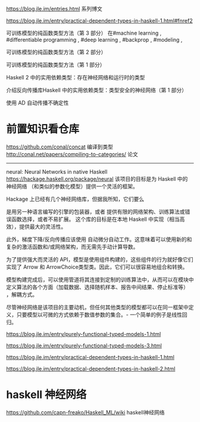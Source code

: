 






https://blog.jle.im/entries.html 系列博文


https://blog.jle.im/entry/practical-dependent-types-in-haskell-1.html#fnref2 







可训练模型的纯函数类型方法（第 3 部分）
在#machine learning , #differentiable programming , #deep learning , #backprop , #modeling , 

可训练模型的纯函数类型方法（第 2 部分）


可训练模型的纯函数类型方法（第 1 部分）


Haskell 2 中的实用依赖类型：存在神经网络和运行时的类型



介绍反向传播库Haskell 中的实用依赖类型：类型安全的神经网络（第 1 部分）

使用 AD 自动传播不确定性


# 前置知识看仓库







https://github.com/conal/concat 编译到类型  http://conal.net/papers/compiling-to-categories/ 论文



-------------------------------------------------------------------------

neural: Neural Networks in native Haskell https://hackage.haskell.org/package/neural 
该项目的目标是为 Haskell 中的 神经网络 （和类似的参数化模型）提供一个灵活的框架。

Hackage 上已经有几个神经网络库，但据我所知，它们要么

是用另一种语言编写的引擎的包装器，或者
提供有限的网络架构、训练算法或错误函数选择，或者不易扩展。
这个库的目标是在本地 Haskell 中实现（相当高效），提供最大的灵活性。

此外，梯度下降/反向传播应该使用 自动微分自动工作。这意味着可以使用新的和复杂的激活函数和/或网络架构，而无需先手动计算导数。

为了提供强大而灵活的 API，模型是使用组件构建的，这些组件的行为就好像它们实现了 Arrow 和 ArrowChoice类型类。因此，它们可以很容易地组合和转换。

模型构建完成后，可以使用管道将其连接到定制的训练算法中，从而可以在模块中定义算法的各个方面（加载数据、选择随机样本、报告中间结果、停止标准等） ，解耦方式。

尽管神经网络是该项目的主要动机，但任何其他类型的模型都可以在同一框架中定义，只要模型以可微的方式依赖于数值参数的集合。- 一个简单的例子是线性回归。

https://blog.jle.im/entry/purely-functional-typed-models-1.html

https://blog.jle.im/entry/purely-functional-typed-models-3.html


https://blog.jle.im/entry/practical-dependent-types-in-haskell-1.html

https://blog.jle.im/entry/practical-dependent-types-in-haskell-2.html

# haskell 神经网络








https://github.com/capn-freako/Haskell_ML/wiki
haskell神经网络















